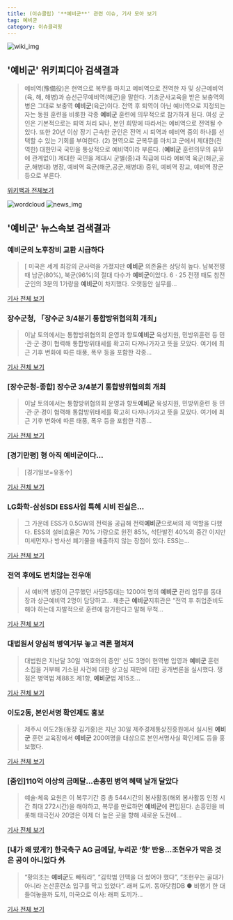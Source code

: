 ```yaml
---
title: (이슈클립) '**예비군**' 관련 이슈, 기사 모아 보기
tag: 예비군
category: 이슈클리핑
---
```

![wiki_img](https://user-images.githubusercontent.com/42597476/44503234-41136a80-a6d0-11e8-9071-6fc6418eafe4.png)
## **'**예비군**'** 위키피디아 검색결과
>예비역(豫備役)은 현역으로 복무를 마치고 예비역으로 전역한 자 및 상근예비역(육, 해, 해병)과 승선근무예비역(해군)을 말한다. 기초군사교육을 받은 보충역의 병은 그대로 보충역 **예비군**(육군)이다. 전역 후 퇴역이 아닌 예비역으로 지정되는 자는 동원 훈련을 비롯한 각종 **예비군** 훈련에 의무적으로 참가하게 된다. 여성 군인은 기본적으로는 퇴역 처리 되나, 본인 희망에 따라서는 예비역으로 전역될 수 있다. 또한 20년 이상 장기 근속한 군인은 전역 시 퇴역과 예비역 중의 하나를 선택할 수 있는 기회를 부여한다. (2) 현역으로 군복무를 마치고 군에서 제대한(전역한) 대한민국 국민을 통상적으로 예비역이라 부른다. (**예비군** 훈련의무의 유무에 관계없이) 제대한 국민을 제대시 군별(종)과 직급에 따라 예비역 육군(해군,공군,해병대) 병장, 예비역 육군(해군,공군,해병대) 중위, 예비역 장교, 예비역 장군 등으로 부른다.

<a href="https://ko.wikipedia.org/wiki/예비군" target="_blank">위키백과 전체보기</a>

![wordcloud](https://s3.ap-northeast-2.amazonaws.com/lyrics101-wordcloud/2018-09-04-1535987186.png)
![news_img](https://user-images.githubusercontent.com/42597476/44507050-1206f400-a6e4-11e8-8d98-7ffbfebb353f.png)
## **'**예비군**'** 뉴스속보 검색결과
### **예비군**의 노후장비 교환 시급하다

>[ 미국은 세계 최강의 군사력을 가졌지만 **예비군** 의존율은 상당히 높다. 남북전쟁 때 남군(80%), 북군(96%)의 절대 다수가 **예비군**이었다. 6ㆍ25 전쟁 때도 참전 군인의 3분의 1가량을 **예비군**이 차지했다. 오랫동안 실무를...

<a href="http://view.asiae.co.kr/news/view.htm?idxno=2018083108015933115" target="_blank">기사 전체 보기</a>

### 장수군청, 「장수군 3/4분기 통합방위협의회 개최」

>이날 토의에서는 통합방위협의회 운영과 향토**예비군** 육성지원, 민방위훈련 등 민·관·군·경이 협력해 통합방위태세를 확고히 다져나가자고 뜻을 모았다. 여기에 최근 기후 변화에 따른 태풍, 폭우 등을 포함한 각종...

<a href="http://www.whitepaper.co.kr/news/articleView.html?idxno=113115" target="_blank">기사 전체 보기</a>

### [장수군청-종합] 장수군 3/4분기 통합방위협의회 개최

>이날 토의에서는 통합방위협의회 운영과 향토**예비군** 육성지원, 민방위훈련 등 민·관·군·경이 협력해 통합방위태세를 확고히 다져나가자고 뜻을 모았다. 여기에 최근 기후 변화에 따른 태풍, 폭우 등을 포함한 각종...

<a href="http://www.ksilbo.co.kr/news/articleView.html?idxno=657402" target="_blank">기사 전체 보기</a>

### [경기만평] 형 아직 **예비군**이다…

>[경기일보=유동수]

<a href="http://www.kyeonggi.com/?mod=news&act=articleView&idxno=1515756" target="_blank">기사 전체 보기</a>

### LG화학-삼성SDI ESS사업 특혜 시비 진실은…

>그 가운데 ESS가 0.5GW의 전력을 공급해 전력**예비군**으로써의 제 역할을 다했다. ESS의 설비효율은 70% 가량으로 원전 85%, 석탄발전 40%의 중간 이지만 미세먼지나 방사선 폐기물을 배출하지 않는 장점이 있다. ESS는...

<a href="http://daily.hankooki.com/lpage/economy/201809/dh20180903170445138080.htm" target="_blank">기사 전체 보기</a>

### 전역 후에도 변치않는 전우애

>서 예비역 병장이 근무했던 사당5동대는 1200여 명의 **예비군** 관리 업무를 동대장과 상근예비역 2명이 담당하고... 채춘근 **예비군**지휘관은 “전역 후 취업준비도 해야 하는데 자발적으로 훈련에 참가한다고 말해 무척...

<a href="http://kookbang.dema.mil.kr/kookbangWeb/view.do?parent_no=3&bbs_id=BBSMSTR_000000000004&ntt_writ_date=20180904" target="_blank">기사 전체 보기</a>

### 대법원서 양심적 병역거부 놓고 격론 펼쳐져

>대법원은 지난달 30일 '여호와의 증인' 신도 3명이 현역병 입영과 **예비군** 훈련 소집을 거부해 기소된 사건에 대한 상고심 재판에 대한 공개변론을 실시했다.  쟁점은 병역법 제88조 제1항, **예비군**법 제15조...

<a href="http://news.koreanbar.or.kr/news/articleView.html?idxno=18751" target="_blank">기사 전체 보기</a>

### 이도2동, 본인서명 확인제도 홍보

>제주시 이도2동(동장 김기홍)은 지난 30일 제주경제통상진흥원에서 실시된 **예비군** 훈련 교육장에서 **예비군** 200여명을 대상으로 본인서명사실 확인제도 등을 홍보했다.

<a href="http://www.jejunews.com/news/articleView.html?idxno=2120789" target="_blank">기사 전체 보기</a>

### [줌인]110억 이상의 금메달…손흥민 병역 혜택 날개 달았다

>예술·체육 요원은 이 복무기간 중 총 544시간의 봉사활동(해외 봉사활동 인정 시간 최대 272시간)을 해야하고, 복무를 만료하면 **예비군**에 편입된다. 손흥민을 비롯해 태극전사 20명은 이제 더 높은 곳을 향해 새로운 도전에...

<a href="http://starin.edaily.co.kr/news/newspath.asp?newsid=01085686619336512" target="_blank">기사 전체 보기</a>

### [내가 왜 떴게?] 한국축구 AG 금메달, 누리꾼 ‘핫’ 반응…조현우가 막은 것은 공이 아니었다 外

>“황의조는 **예비군**도 빼줘라”, “김학범 인맥을 더 썼어야 했다”, “조현우는 골대가 아니라 논산훈련소 입구를 막고 있었다”. 래퍼 도끼. 동아닷컴DB ● 비행기 한 대 들여놓을까 도끼, 미국으로 이사: 래퍼 도끼가...

<a href="http://sports.donga.com/3/all/20180902/91805015/3" target="_blank">기사 전체 보기</a>


